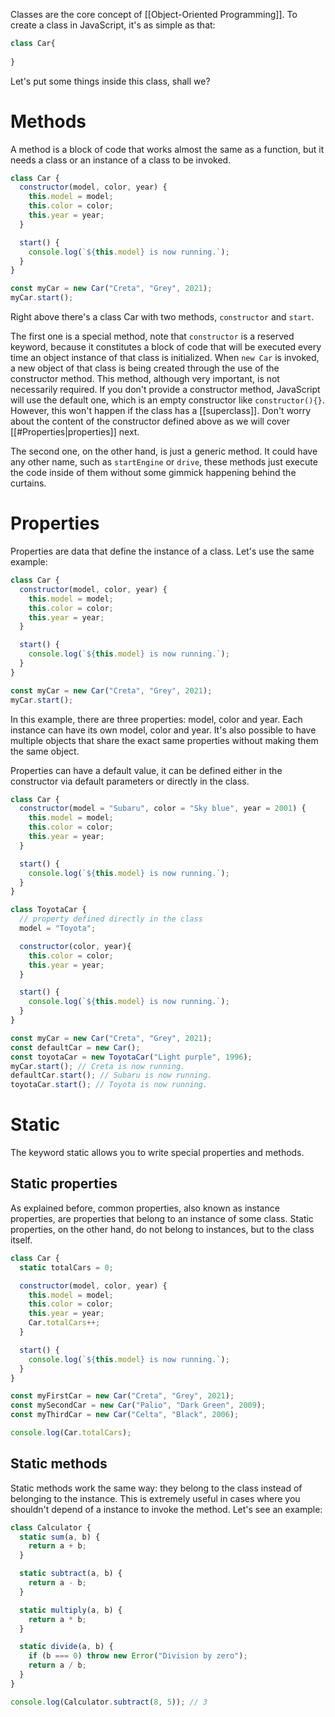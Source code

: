 Classes are the core concept of [[Object-Oriented Programming]]. To create a class in JavaScript, it's as simple as that:

```js
class Car{
  
}
```

Let's put some things inside this class, shall we?

# Methods

A method is a block of code that works almost the same as a function, but it needs a class or an instance of a class to be invoked.

```js
class Car {
  constructor(model, color, year) {
    this.model = model;
    this.color = color;
    this.year = year;
  }

  start() {
    console.log(`${this.model} is now running.`);
  }
}

const myCar = new Car("Creta", "Grey", 2021);
myCar.start();
```

Right above there's a class Car with two methods, `constructor` and `start`.

The first one is a special method, note that `constructor` is a reserved keyword, because it constitutes a block of code that will be executed every time an object instance of that class is initialized. When `new Car` is invoked, a new object of that class is being created through the use of the constructor method. This method, although very important, is not necessarily required. If you don't provide a constructor method, JavaScript will use the default one, which is an empty constructor like `constructor(){}`. However, this won't happen if the class has a [[superclass]]. Don't worry about the content of the constructor defined above as we will cover [[#Properties|properties]] next.

The second one, on the other hand, is just a generic method. It could have any other name, such as `startEngine` or `drive`, these methods just execute the code inside of them without some gimmick happening behind the curtains.

# Properties

Properties are data that define the instance of a class. Let's use the same example:

```js
class Car {
  constructor(model, color, year) {
    this.model = model;
    this.color = color;
    this.year = year;
  }

  start() {
    console.log(`${this.model} is now running.`);
  }
}

const myCar = new Car("Creta", "Grey", 2021);
myCar.start();
```

In this example, there are three properties: model, color and year. Each instance can have its own model, color and year. It's also possible to have multiple objects that share the exact same properties without making them the same object.

Properties can have a default value, it can be defined either in the constructor via default parameters or directly in the class.

```js
class Car {
  constructor(model = "Subaru", color = "Sky blue", year = 2001) {
    this.model = model;
    this.color = color;
    this.year = year;
  }

  start() {
    console.log(`${this.model} is now running.`);
  }
}

class ToyotaCar {
  // property defined directly in the class
  model = "Toyota";

  constructor(color, year){
    this.color = color;
    this.year = year;
  }

  start() {
    console.log(`${this.model} is now running.`);
  }
}

const myCar = new Car("Creta", "Grey", 2021);
const defaultCar = new Car();
const toyotaCar = new ToyotaCar("Light purple", 1996);
myCar.start(); // Creta is now running.
defaultCar.start(); // Subaru is now running.
toyotaCar.start(); // Toyota is now running.
```

# Static

The keyword static allows you to write special properties and methods.

## Static properties

As explained before, common properties, also known as instance properties, are properties that belong to an instance of some class. Static properties, on the other hand, do not belong to instances, but to the class itself.

```js
class Car {
  static totalCars = 0;

  constructor(model, color, year) {
    this.model = model;
    this.color = color;
    this.year = year;
    Car.totalCars++;
  }

  start() {
    console.log(`${this.model} is now running.`);
  }
}

const myFirstCar = new Car("Creta", "Grey", 2021);
const mySecondCar = new Car("Palio", "Dark Green", 2009);
const myThirdCar = new Car("Celta", "Black", 2006);

console.log(Car.totalCars);
```

## Static methods

Static methods work the same way: they belong to the class instead of belonging to the instance. This is extremely useful in cases where you shouldn't depend of a instance to invoke the method. Let's see an example:

```js
class Calculator {
  static sum(a, b) {
    return a + b;
  }

  static subtract(a, b) {
    return a - b;
  }

  static multiply(a, b) {
    return a * b;
  }

  static divide(a, b) {
    if (b === 0) throw new Error("Division by zero");
    return a / b;
  }
}

console.log(Calculator.subtract(8, 5)); // 3
```
